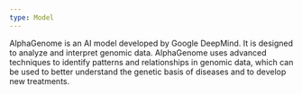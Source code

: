 ```yaml
---
type: Model
---
```


AlphaGenome is an AI model developed by Google DeepMind. It is designed to analyze and interpret genomic data. AlphaGenome uses advanced techniques to identify patterns and relationships in genomic data, which can be used to better understand the genetic basis of diseases and to develop new treatments.